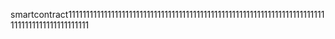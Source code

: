 smartcontract1111111111111111111111111111111111111111111111111111111111111111111111111111111111111111111111

